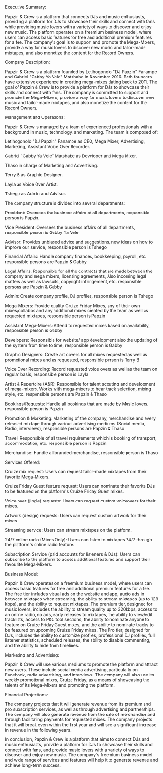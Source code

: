Executive Summary:

Papzin & Crew is a platform that connects DJs and music enthusiasts,
providing a platform for DJs to showcase their skills and connect with
fans while providing music lovers with a variety of ways to discover and
enjoy new music. The platform operates on a freemium business model,
where users can access basic features for free and additional premium
features for a fee. The company\'s goal is to support and promote the
Mega-Mixers, provide a way for music lovers to discover new music and
tailor-made mixtapes, and also monetize the content for the Record
Owners.

Company Description:

Papzin & Crew is a platform founded by Letlhogonolo \"DJ Papzin\"
Fanampe and Gabriel \"Gabby Ya Vele\" Matshabe in November 2016. Both
founders have extensive experience in creating mega-mixes dating back to
2011. The goal of Papzin & Crew is to provide a platform for DJs to
showcase their skills and connect with fans. The company is committed to
support and promote the Mega-Mixers, provide a way for music lovers to
discover new music and tailor-made mixtapes, and also monetize the
content for the Record Owners.

Management and Operations:

Papzin & Crew is managed by a team of experienced professionals with a
background in music, technology, and marketing. The team is composed of:

Letlhogonolo \"DJ Papzin\" Fanampe as CEO, Mega Mixer, Advertising,
Marketing, Assistant Voice Over Recorder.

Gabriel \"Gabby Ya Vele\" Matshabe as Developer and Mega Mixer.

Thaso in charge of Marketing and Advertising.

Terry B as Graphic Designer.

Layla as Voice Over Artist.

Tshego as Admin and Advisor.

The company structure is divided into several departments:

President: Oversees the business affairs of all departments, responsible
person is Papzin.

Vice President: Oversees the business affairs of all departments,
responsible person is Gabby Ya Vele

Advisor: Provides unbiased advice and suggestions, new ideas on how to
improve our service, responsible person is Tshego

Financial Affairs: Handle company finances, bookkeeping, payroll, etc.
responsible persons are Papzin & Gabby

Legal Affairs: Responsible for all the contracts that are made between
the company and mega mixers, licensing agreements, Also incoming legal
matters as well as lawsuits, copyright infringement, etc. responsible
persons are Papzin & Gabby

Admin: Create company profile, DJ profiles, responsible person is Tshego

Mega-Mixers: Provide quality Cruize Friday Mixes, any of their own
mixes/collabos and any additional mixes created by the team as well as
requested mixtapes, responsible person is Papzin

Assistant Mega-Mixers: Attend to requested mixes based on availability,
responsible person is Gabby

Developers: Responsible for website/ app development also the updating
of the system from time to time, responsible person is Gabby

Graphic Designers: Create art covers for all mixes requested as well as
promotional mixes and as requested, responsible person is Terry B

Voice Over Recording: Record requested voice overs as well as the team
on regular basis, responsible person is Layla

Artist & Repertoire (A&R): Responsible for talent scouting and
development of mega-mixers. Works with mega-mixers to hear track
selection, mixing style, etc. responsible persons are Papzin & Thaso

Bookings/Requests: Handle all bookings that are made by Music lovers,
responsible person is Papzin

Promotion & Marketing: Marketing of the company, merchandise and every
released mixtape through various advertising mediums (Social media,
Radio, interviews), responsible persons are Papzin & Thaso

Travel: Responsible of all travel requirements which is booking of
transport, accommodation, etc. responsible person is Papzin

Merchandise: Handle all branded merchandise, responsible person is Thaso

Services Offered:

Cruize mix request: Users can request tailor-made mixtapes from their
favorite Mega-Mixers.

Cruize Friday Guest feature request: Users can nominate their favorite
DJs to be featured on the platform\'s Cruize Friday Guest mixes.

Voice over (jingle) requests: Users can request custom voiceovers for
their mixes.

Artwork (design) requests: Users can request custom artwork for their
mixes.

Streaming service: Users can stream mixtapes on the platform.

24/7 online radio (Mixes Only): Users can listen to mixtapes 24/7
through the platform\'s online radio feature.

Subscription Service (paid accounts for listeners & DJs): Users can
subscribe to the platform to access additional features and support
their favourite Mega-Mixers.

Business Model:

Papzin & Crew operates on a freemium business model, where users can
access basic features for free and additional premium features for a
fee. The free tier includes visual ads on the website and app, audio ads
in between mixtapes when streaming, the ability to stream mixtapes (up
to 128 kbps), and the ability to request mixtapes. The premium tier,
designed for music lovers, includes the ability to stream quality up to
320kbps, access to an online radio, no ads, early releases to mixtapes,
the ability to view/edit tracklists, access to P&C tool sections, the
ability to nominate anyone to feature on Cruize Friday Guest mixes, and
the ability to nominate tracks to be featured on upcoming Cruize Friday
mixes. The Pro tier, designed for DJs, includes the ability to customize
profiles, professional DJ profiles, full listener statistics, scheduled
releases, the ability to disable commenting, and the ability to hide
from timelines.

Marketing and Advertising:

Papzin & Crew will use various mediums to promote the platform and
attract new users. These include social media advertising, particularly
on Facebook, radio advertising, and interviews. The company will also
use its weekly promotional mixes, Cruize Friday, as a means of
showcasing the talents of its Mega-Mixers and promoting the platform.

Financial Projections:

The company projects that it will generate revenue from its premium and
pro subscription services, as well as through advertising and
partnerships. The company will also generate revenue from the sale of
merchandise and through facilitating payments for requested mixes. The
company projects that it will break even within the first year and will
see a significant increase in revenue in the following years.

In conclusion, Papzin & Crew is a platform that aims to connect DJs and
music enthusiasts, provide a platform for DJs to showcase their skills
and connect with fans, and provide music lovers with a variety of ways
to discover and enjoy new music. The company\'s freemium business model
and wide range of services and features will help it to generate revenue
and achieve long-term success.

